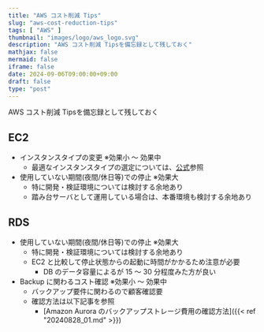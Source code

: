 ```yaml
---
title: "AWS コスト削減 Tips"
slug: "aws-cost-reduction-tips"
tags: [ "AWS" ]
thumbnail: "images/logo/aws_logo.svg"
description: "AWS コスト削減 Tipsを備忘録として残しておく"
mathjax: false
mermaid: false
iframe: false
date: 2024-09-06T09:00:00+09:00
draft: false
type: "post"
---
```


AWS コスト削減 Tipsを備忘録として残しておく

## EC2

* インスタンスタイプの変更 ※効果小 〜 効果中
  * 最適なインスタンスタイプの選定については、[公式](https://aws.amazon.com/jp/ec2/instance-types/)参照
* 使用していない期間(夜間/休日等)での停止 ※効果大
  * 特に開発・検証環境については検討する余地あり
  * 踏み台サーバとして運用している場合は、本番環境も検討する余地あり

## RDS

* 使用していない期間(夜間/休日等)での停止 ※効果大
  * 特に開発・検証環境については検討する余地あり
  * EC2 と比較して停止状態からの起動に時間がかかるため注意が必要
    * DB のデータ容量によるが 15 〜 30 分程度みた方が良い
* Backup に関わるコスト確認 ※効果小 〜 効果中
  * バックアップ要件に関わるので顧客確認要
  * 確認方法は以下記事を参照
    * [Amazon Aurora のバックアップストレージ費用の確認方法]({{< ref "20240828_01.md" >}})
